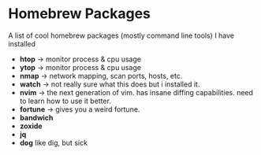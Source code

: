 # Homebrew Packages

A list of cool homebrew packages (mostly command line tools) I have installed

* __htop__ -> monitor process & cpu usage
* __ytop__ -> monitor process & cpu usage
* __nmap__ -> network mapping, scan ports, hosts, etc.
* __watch__ -> not really sure what this does but i installed it.
* __nvim__ -> the next generation of vim. has insane diffing capabilities. need to learn how to use it better.
* __fortune__ -> gives you a weird fortune.
* __bandwich__
* __zoxide__
* __jq__
* __dog__ like dig, but sick
